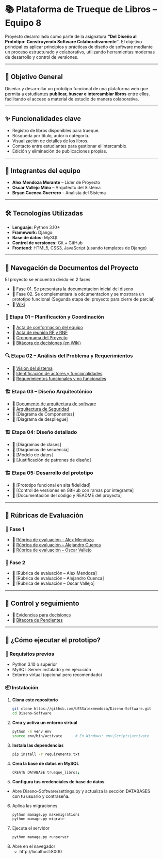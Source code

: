 # 📚 Plataforma de Trueque de Libros – Equipo 8

Proyecto desarrollado como parte de la asignatura **“Del Diseño al Prototipo: Construyendo Software Colaborativamente”**. El objetivo principal es aplicar principios y prácticas de diseño de software mediante un proceso estructurado y colaborativo, utilizando herramientas modernas de desarrollo y control de versiones.

---

## 🎯 Objetivo General

Diseñar y desarrollar un prototipo funcional de una plataforma web que permita a estudiantes **publicar, buscar e intercambiar libros** entre ellos, facilitando el acceso a material de estudio de manera colaborativa.

---

## ✨ Funcionalidades clave

- Registro de libros disponibles para trueque.
- Búsqueda por título, autor o categoría.
- Visualización de detalles de los libros.
- Contacto entre estudiantes para gestionar el intercambio.
- Edición y eliminación de publicaciones propias.

---

## 👥 Integrantes del equipo

- **Alex Mendoza Morante** – Líder de Proyecto  
- **Oscar Vallejo Miño** – Arquitecto del Sistema  
- **Bryan Cuenca Guerrero** – Analista del Sistema

---

## 🛠️ Tecnologías Utilizadas

- **Lenguaje:** Python 3.10+
- **Framework:** Django
- **Base de datos:** MySQL
- **Control de versiones:** Git + GitHub
- **Frontend:** HTML5, CSS3, JavaScript (usando templates de Django)

---


## 📁 Navegación de Documentos del Proyecto
El proyecto se encuentra divido en 2 fases
- 📄 Fase 01. Se presentara la documentacion inicial del diseno
- 📄 Fase 02. Se complementara la odcumentacion y se mostrara un prototipo funcional (Segunda etapa del proyecto para cierre de parcial)
- 📄 [Wiki](https://github.com/UESSalexmendoza/Diseno-Software/wiki)
### 🧭 Etapa 01 – Planificación y Coordinación
- 📄 [Acta de conformación del equipo](https://github.com/UESSalexmendoza/Diseno-Software/blob/main/Fase%201/Actas/01-Acta-de-Conformacion-del-Equipo.pdf)
- 📄 [Acta de reunión RF y RNF](https://github.com/UESSalexmendoza/Diseno-Software/blob/main/Fase%201/Actas/01-Acta-de-Reuni%C3%B3n-RF%20Y%20RNF.pdf)
- 📄 [Cronograma del Proyecto](https://github.com/UESSalexmendoza/Diseno-Software/blob/main/Fase%201/Documentacion/02-Cronograma.pdf)
- 📄 [Bitácora de decisiones (en Wiki)](https://github.com/UESSalexmendoza/Diseno-Software/wiki/Bit%C3%A1cora-de-Decisiones)
### 🔍 Etapa 02 – Análisis del Problema y Requerimientos
- 📄 [Visión del sistema](https://github.com/UESSalexmendoza/Diseno-Software/blob/main/Fase%201/Documentacion/04-Visi%C3%B3n%20del%20sistema.pdf)
- 📄 [Identificación de actores y funcionalidades](https://github.com/UESSalexmendoza/Diseno-Software/blob/main/Fase%201/Documentacion/03-%20Actores%20y%20funcionalidades.pdf)
- 📄 [Requerimientos funcionales y no funcionales](https://github.com/UESSalexmendoza/Diseno-Software/blob/main/Fase%201/Documentacion/05-Requerimientos%20funcionales%20y%20no%20funcionales.pdf)
### 🏗️ Etapa 03 – Diseño Arquitectónico
- 📄 [Documento de arquitectura de software](https://github.com/UESSalexmendoza/Diseno-Software/blob/main/Fase%201/Documentacion/04%20Diseno%20Arquitectonico.pdf)
- 📄 [Arquitectura de Seguridad](https://github.com/UESSalexmendoza/Diseno-Software/blob/main/Fase%201/Documentacion/05%20Diseno%20Arquitectonico%20-%20Seguridad.pdf)
- 📄 [Diagrama de Componentes]
- 📄 [Diagrama de despliegue]
### 🏗️ Etapa 04: Diseño detallado
- 📄 [Diagramas de clases]
- 📄 [Diagramas de secuencia]
- 📄 [Modelo de datos]
- 📄 [Justificación de patrones de diseño]
### 🏗️ Etapa 05: Desarrollo del prototipo
- 📄 [Prototipo funcional en alta fidelidad]
- 📄 [Control de versiones en GitHub con ramas por integrante]
- 📄 [Documentación del código y README del proyecto]
---

## 🧾 Rúbricas de Evaluación
### 🧾 Fase 1

- 📄 [Rúbrica de evaluación – Alex Mendoza](https://github.com/UESSalexmendoza/Diseno-Software/blob/main/Fase%201/Rubricas/06-Rubrica-Evaluacion-Alex%20Mendoza.pdf)
- 📄 [Rúbrica de evaluación – Alejandro Cuenca](https://github.com/UESSalexmendoza/Diseno-Software/blob/main/Fase%201/Rubricas/06-Rubrica-Evaluacion-Alejandro%20Cuenca.pdf)
- 📄 [Rúbrica de evaluación – Oscar Vallejo](https://github.com/UESSalexmendoza/Diseno-Software/blob/main/Fase%201/Rubricas/06-Rubrica-Evaluacion-Oscar%20Vallejo.pdf)
### 🧾 Fase 2
- 📄 [Rúbrica de evaluación – Alex Mendoza]
- 📄 [Rúbrica de evaluación – Alejandro Cuenca]
- 📄 [Rúbrica de evaluación – Oscar Vallejo]

---
## 🚀 Control y seguimiento

- 📄 [Evidencias para decisiones](https://github.com/UESSalexmendoza/Diseno-Software/discussions)
- 📄 [Bitacora de Pendientes](https://github.com/UESSalexmendoza/Diseno-Software/issues?q=is%3Aissue%20state%3Aclosed)

---

## 🚀 ¿Cómo ejecutar el prototipo?

### 🔧 Requisitos previos

- Python 3.10 o superior
- MySQL Server instalado y en ejecución
- Entorno virtual (opcional pero recomendado)

### 📦 Instalación

1. **Clona este repositorio**
   ```bash
   git clone https://github.com/UESSalexmendoza/Diseno-Software.git
   cd Diseno-Software
2. **Crea y activa un entorno virtual**
   ```bash
   python -m venv env
   source env/bin/activate      # En Windows: env\Scripts\activate
3. **Instala las dependencias**
   ```bash
   pip install -r requirements.txt
4. **Crea la base de datos en MySQL**
   ```bash
   CREATE DATABASE trueque_libros;
5. **Configura tus credenciales de base de datos**
- Abre Diseno-Software/settings.py y actualiza la sección DATABASES con tu usuario y contraseña.
6. Aplica las migraciones
   ```bash
   python manage.py makemigrations
   python manage.py migrate
7. Ejecuta el servidor
   ```bash
   python manage.py runserver
8. Abre en el navegador
   - http://localhost:8000
  
